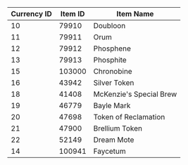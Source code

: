 |Currency ID|Item ID|Item Name|
|--- |--- |--- |
|10|79910|Doubloon|
|11|79911|Orum|
|12|79912|Phosphene|
|13|79913|Phosphite|
|15|103000|Chronobine|
|16|43942|Silver Token|
|18|41408|McKenzie's Special Brew|
|19|46779|Bayle Mark|
|20|47698|Token of Reclamation|
|21|47900|Brellium Token|
|22|52149|Dream Mote|
|14|100941|Faycetum|
